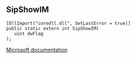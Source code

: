 ## SipShowIM

```
[DllImport("coredll.dll", SetLastError = true)]
public static extern int SipShowIM(
   uint dwFlag
);
```

[Microsoft documentation](https://docs.microsoft.com/en-us/windows/win32/api/imm/nf-imm-sipshowim)
